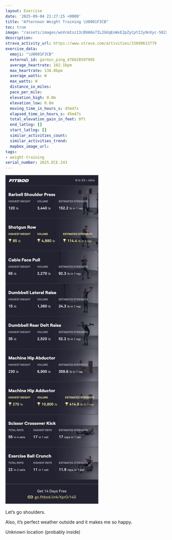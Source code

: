 ```yaml
---
layout: Exercise
date: '2025-09-04 21:27:25 +0000'
title: "Afternoon Weight Training \U0001F3CB️"
toc: true
image: "/assets/images/woVcmIsz13cB9A0o7IL2GUqEoWxE2pZyCptZJy9nXyc-582x2048.jpg.jpeg"
description:
strava_activity_url: https://www.strava.com/activities/15699613779
exercise_data:
  emoji: "\U0001F3CB️"
  external_id: garmin_ping_476828597995
  average_heartrate: 102.1bpm
  max_heartrate: 138.0bpm
  average_watts: W
  max_watts: W
  distance_in_miles:
  pace_per_mile:
  elevation_high: 0.0m
  elevation_low: 0.0m
  moving_time_in_hours_s: 45m47s
  elapsed_time_in_hours_s: 45m47s
  total_elevation_gain_in_feet: 0ft
  end_latlng: []
  start_latlng: []
  similar_activities_count:
  similar_activities_trend:
  mapbox_image_url:
tags:
- weight-training
serial_number: 2025.ECE.243
---
```

![Afternoon Weight Training](/assets/images/woVcmIsz13cB9A0o7IL2GUqEoWxE2pZyCptZJy9nXyc-582x2048.jpg.jpeg)

Let’s go shoulders. 

Also, it’s perfect weather outside and it makes me so happy.

Unknown location (probably inside)
